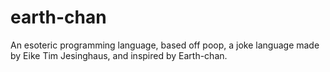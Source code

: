 # earth-chan
An esoteric programming language, based off poop, a joke language made by Eike Tim Jesinghaus, and inspired by Earth-chan.
